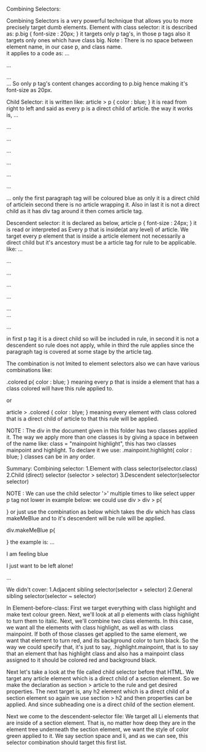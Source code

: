 Combining Selectors:

Combining Selectors is a very powerful technique that allows you to more precisely target dumb elements.
Element with class selector:
it is described as:
p.big {
    font-size : 20px;
}
it targets only p tag's, in those p tags also it targets only ones which have class big.
Note : There is no space between element name, in our case p, and class name.  
it applies to a code as:
...
<p class = "big">...</p>
<div class = "big">...</div>
...
So only p tag's content changes according to p.big hence making it's font-size as 20px.

Child Selector:
it is written like:
article > p {
    color : blue;
}
it is read from right to left and said as every p is a direct child of article.
the way it works is,
...
<article>...
    <p>...</p>
</article>
...
<p>...</p>
<article>...
    <div><p>...</p></div>
</article>
...
only the first paragraph tag will be coloured blue as only it is a direct child of articlein second there is no article wrapping it.
Also in last it is not a direct child as it has div tag around it then comes article tag.

Descendent selector:
it is declared as below,
article p {
    font-size : 24px;
}
it is read or interpreted as Every p that is inside(at any level) of article.
We target every p element that is inside a article element not necessarily a direct child but it's ancestory must be a article tag for rule to be applicable.
like:
...
<article>...
<p>...</p>
</article>
...
<p>...</p>
...
<article>...
<div><p>...</p></div>
</article>
in first p tag it is a direct child so will be included in rule, in second it is not a descendent so rule does not apply, while in third the rule applies since the paragraph tag is covered at some stage by the article tag.

The combination is not lmited to element selectors also we can have various combinations like:

.colored p{
    color : blue;
}
meaning every p that is inside a element that has a class colored will have this rule applied to.

or

article > .colored {
    color : blye;
}
meaning every element with class colored that is a direct child of article to that this rule will be applied.

NOTE : The div in the document given in this folder has two classes applied it.
The way we apply more than one classes is by giving a space in between of the name like:
class = "mainpoint highlight", this has two classes mainpoint and highlight.
To declare it we use:
.mainpoint.highlight{
    color : blue;
}
classes can be in any order.

Summary:
Combining selector:
1.Element with class selector(selector.class)
2.Child (direct) selector (selector > selector)
3.Descendent selector(selector selector)

NOTE : 
We can use the child selector '>' multiple times to like select upper p tag not lower in example below:
we could use 
div > div > p{

}
or just use
the combination as below 
which takes the div which has class makeMeBlue and to it's descendent will be  rule will be applied.

div.makeMeBlue p{

}
the example is:
...
<div>
  <div>
    <div class="makeMeBlue">
      <p>I am feeling blue</p>
    </div>
  </div>
  <section class="makeMeBlue">
    <p>I just want to be left alone!</p>
  </section>
</div>
...

We didn't cover:
1.Adjacent sibling selector(selector + selector)
2.General sibling selector(selector ~ selector)

In Element-before-class:
First we target everything with class highlight and make text colour green.
Next, we'll look at all p elements with class highlight to turn them to italic.
Next, we'll combine two class elements. In this case, we want all the elements with class highlight, as well as with class mainpoint. If both of those classes get applied to the same element, we want that element to turn red, and its background color to turn black. So the way we could specify that, it's just to say,
.highlight.mainpoint, that is to say that an element that has highlight class and also has a mainpoint class assigned to it should be colored red and background black. 

Next let's take a look at the file called child selector before that HTML.
We target any article element which is a direct child of a section element.
So we make the declaration as 
section > article to the rule and get desired properties.
The next target is, any h2 element which is a direct child of a section element so again we use section > h2 and then properties can be applied.
And since subheading one is a direct child of the section element.

Next we come to the descendent-selector file:
We target all Li elements that are inside of a section element. That is, no matter how deep they are in the element tree underneath the section element, we want the style of color green applied to it.
We say section space and li, and as we can see, this selector combination should target this first list.